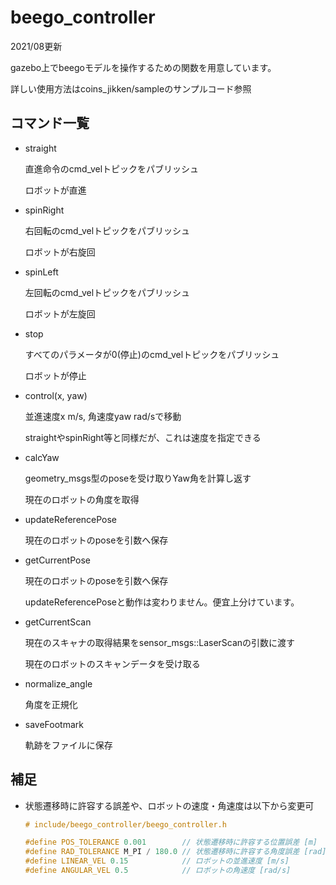 # beego_controller

2021/08更新

gazebo上でbeegoモデルを操作するための関数を用意しています。

詳しい使用方法はcoins_jikken/sampleのサンプルコード参照

## コマンド一覧

- straight

  直進命令のcmd_velトピックをパブリッシュ

  ロボットが直進

- spinRight

  右回転のcmd_velトピックをパブリッシュ

  ロボットが右旋回

- spinLeft

  左回転のcmd_velトピックをパブリッシュ

  ロボットが左旋回

- stop

  すべてのパラメータが0(停止)のcmd_velトピックをパブリッシュ

  ロボットが停止

- control(x, yaw)

  並進速度x m/s, 角速度yaw rad/sで移動

  straightやspinRight等と同様だが、これは速度を指定できる

- calcYaw

  geometry_msgs型のposeを受け取りYaw角を計算し返す

  現在のロボットの角度を取得

- updateReferencePose

  現在のロボットのposeを引数へ保存

- getCurrentPose

  現在のロボットのposeを引数へ保存

  updateReferencePoseと動作は変わりません。便宜上分けています。

- getCurrentScan

  現在のスキャナの取得結果をsensor_msgs::LaserScanの引数に渡す

  現在のロボットのスキャンデータを受け取る

- normalize_angle

  角度を正規化

- saveFootmark

  軌跡をファイルに保存

## 補足

- 状態遷移時に許容する誤差や、ロボットの速度・角速度は以下から変更可

  ~~~cpp
  # include/beego_controller/beego_controller.h
  
  #define POS_TOLERANCE 0.001        // 状態遷移時に許容する位置誤差 [m]
  #define RAD_TOLERANCE M_PI / 180.0 // 状態遷移時に許容する角度誤差 [rad]
  #define LINEAR_VEL 0.15            // ロボットの並進速度 [m/s]
  #define ANGULAR_VEL 0.5            // ロボットの角速度 [rad/s]
  ~~~

